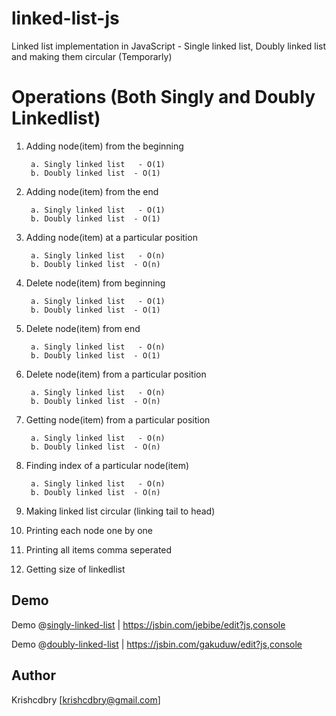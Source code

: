 # linked-list-js
Linked list implementation in JavaScript - Single linked list, Doubly linked list and making them circular (Temporarly)


# Operations (Both Singly and Doubly Linkedlist)
1. Adding node(item) from the beginning       

		a. Singly linked list	- O(1) 		
		b. Doubly linked list  - O(1) 
2. Adding node(item) from the end             

		a. Singly linked list	- O(1) 		
		b. Doubly linked list  - O(1) 
3. Adding node(item) at a particular position 

		a. Singly linked list	- O(n) 		
		b. Doubly linked list  - O(n) 
4. Delete node(item) from beginning           
  
		a. Singly linked list	- O(1) 		
		b. Doubly linked list  - O(1) 
5. Delete node(item) from end                 

		a. Singly linked list	- O(n) 		
		b. Doubly linked list  - O(1) 
		
6. Delete node(item) from a particular position 

		a. Singly linked list	- O(n) 		
		b. Doubly linked list  - O(n) 
7. Getting node(item) from a particular position 

		a. Singly linked list	- O(n) 		
		b. Doubly linked list  - O(n) 
8. Finding index of a particular node(item) 
 
		a. Singly linked list	- O(n) 		
		b. Doubly linked list  - O(n) 
9. Making linked list circular (linking tail to head)
10. Printing each node one by one
11. Printing all items comma seperated
12. Getting size of linkedlist


## Demo
Demo @[singly-linked-list](https://jsbin.com/jebibe/edit?js,console)
| https://jsbin.com/jebibe/edit?js,console

Demo @[doubly-linked-list](https://jsbin.com/gakuduw/edit?js,console)
| https://jsbin.com/gakuduw/edit?js,console

## Author
Krishcdbry [krishcdbry@gmail.com]


